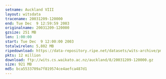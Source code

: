 ```yaml
---
setname: Auckland VIII
layout: witsdata
tracename: 20031209-120000
end: Tue Dec  9 12:59:59 2003
originalname: 20031209-120000
gzsize: 251 MB
len: 1:00:00
start: Tue Dec  9 12:00:00 2003
totalwirelen: 5,802 MB
ripedownload: https://data-repository.ripe.net/datasets/wits-archive/pma/long/auck/8//20031209-120000.gz
pkts: 12 million
download: ftp://wits.cs.waikato.ac.nz/auckland/8/20031209-120000.gz
size: 921 MB
md5: bca5533709a7f819574ce4aefca487d1
---
```

